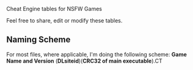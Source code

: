 
Cheat Engine tables for NSFW Games

Feel free to share, edit or modify these tables.


## Naming Scheme

For most files, where applicable, I'm doing the following scheme:
**Game Name and Version** (**DLsiteid**)(**CRC32 of main executable**).CT


